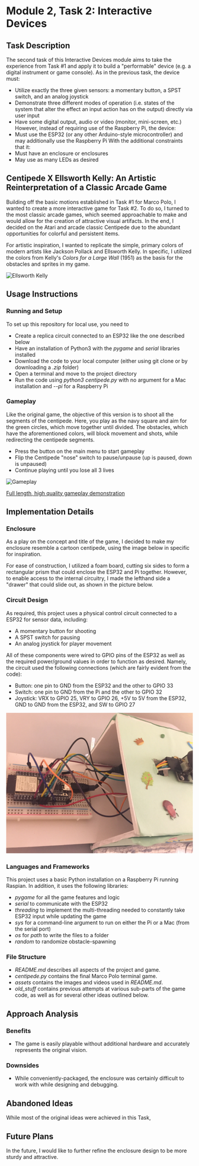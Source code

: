# Module 2, Task 2: Interactive Devices


## Task Description
The second task of this Interactive Devices module aims to take the experience from Task #1 and apply it to build a "performable" device (e.g. a digital instrument or game console). As in the previous task, the device must:
- Utilize exactly the three given sensors: a momentary button, a SPST switch, and an analog joystick
- Demonstrate three different modes of operation (i.e. states of the system that alter the effect an input action has on the output) directly via user input
- Have some digital output, audio or video (monitor, mini-screen, etc.)
However, instead of requiring use of the Raspberry Pi, the device:
- Must use the ESP32 (or any other Arduino-style microcontroller) and may additionally use the Raspberry Pi
With the additional constraints that it:
- Must have an enclosure or enclosures
- May use as many LEDs as desired


## Centipede X Ellsworth Kelly: An Artistic Reinterpretation of a Classic Arcade Game
Building off the basic motions established in Task #1 for Marco Polo, I wanted to create a more interactive game for Task #2. To do so, I turned to the most classic arcade games, which seemed approachable to make and would allow for the creation of attractive visual artifacts. In the end, I decided on the Atari and arcade classic Centipede due to the abundant opportunities for colorful and persistent items.

For artistic inspiration, I wanted to replicate the simple, primary colors of modern artists like Jackson Pollack and Ellsworth Kelly. In specific, I utilized the colors from Kelly's *Colors for a Large Wall* (1951) as the basis for the obstacles and sprites in my game.

![Ellsworth Kelly](assets/marco_polo.png)

## Usage Instructions

### Running and Setup
To set up this repository for local use, you need to
- Create a replica circuit connected to an ESP32 like the one described below
- Have an installation of Python3 with the *pygame* and *serial* libraries installed
- Download the code to your local computer (either using git clone or by downloading a *.zip* folder)
- Open a terminal and move to the project directory
- Run the code using *python3 centipede.py* with no argument for a Mac installation and *--pi* for a Raspberry Pi

### Gameplay
Like the original game, the objective of this version is to shoot all the segments of the centipede. Here, you play as the navy square and aim for the green circles, which move together until divided. The obstacles, which have the aforementioned colors, will block movement and shots, while redirecting the centipede segments.
- Press the button on the main menu to start gameplay
- Flip the Centipede "nose" switch to pause/unpause (up is paused, down is unpaused)
- Continue playing until you lose all 3 lives

![Gameplay](assets/gameplay.gif)

[Full length, high quality gameplay demonstration](assets/gameplay_screen_recording.mov)


## Implementation Details

### Enclosure
As a play on the concept and title of the game, I decided to make my enclosure resemble a cartoon centipede, using the image below in specific for inspiration.

For ease of construction, I utilized a foam board, cutting six sides to form a rectangular prism that could enclose the ESP32 and Pi together. However, to enable access to the internal circuitry, I made the lefthand side a "drawer" that could slide out, as shown in the picture below.



### Circuit Design
As required, this project uses a physical control circuit connected to a ESP32 for sensor data, including:
- A momentary button for shooting
- A SPST switch for pausing
- An analog joystick for player movement

All of these components were wired to GPIO pins of the ESP32 as well as the required power/ground values in order to function as desired. Namely, the circuit used the following connections (which are fairly evident from the code):
- Button: one pin to GND from the ESP32 and the other to GPIO 33
- Switch: one pin to GND from the Pi and the other to GPIO 32
- Joystick: VRX to GPIO 25, VRY to GPIO 26, +5V to 5V from the ESP32, GND to GND from the ESP32, and SW to GPIO 27

![Circuit](assets/circuit.JPG)

### Languages and Frameworks
This project uses a basic Python installation on a Raspberry Pi running Raspian. In addition, it uses the following libraries:
- *pygame* for all the game features and logic
- *serial* to communicate with the ESP32
- *threading* to implement the multi-threading needed to constantly take ESP32 input while updating the game
- *sys* for a command-line argument to run on either the Pi or a Mac (from the serial port)
- *os* for *path* to write the files to a folder
- *random* to randomize obstacle-spawning

### File Structure
- *README.md* describes all aspects of the project and game.
- *centipede.py* contains the final Marco Polo terminal game.
- *assets* contains the images and videos used in *README.md*.
- *old_stuff* contains previous attempts at various sub-parts of the game code, as well as for several other ideas outlined below.


## Approach Analysis

### Benefits
- The game is easily playable without additional hardware and accurately represents the original vision.

### Downsides
- While conveniently-packaged, the enclosure was certainly difficult to work with while designing and debugging.

## Abandoned Ideas
While most of the original ideas were achieved in this Task,

## Future Plans
In the future, I would like to further refine the enclosure design to be more sturdy and attractive.

